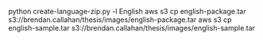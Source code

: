 python create-language-zip.py -l English
aws s3 cp english-package.tar s3://brendan.callahan/thesis/images/english-package.tar
aws s3 cp english-sample.tar s3://brendan.callahan/thesis/images/english-sample.tar
